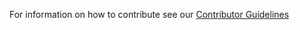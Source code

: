 For information on how to contribute see our [Contributor Guidelines](https://skypy.readthedocs.io/en/stable/developer/contributing.html)
